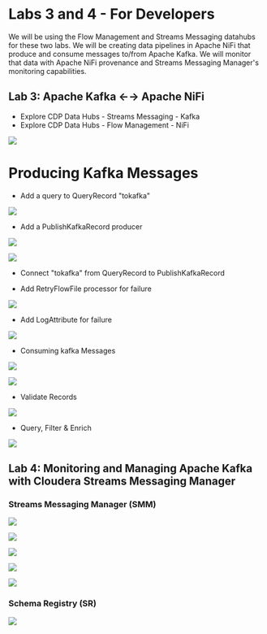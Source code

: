 # Labs 3 and 4 - For Developers


We will be using the Flow Management and Streams Messaging datahubs for these two labs.   We will be creating data pipelines in Apache NiFi that 
produce and consume messages to/from Apache Kafka.  We will monitor that data with Apache NiFi provenance and Streams Messaging Manager's monitoring capabilities.



## Lab 3: Apache Kafka ←→ Apache NiFi

* Explore CDP Data Hubs - Streams Messaging - Kafka
* Explore CDP Data Hubs - Flow Management - NiFi

![](https://raw.githubusercontent.com/tspannhw/ClouderaPublicCloudCDFWorkshop/main/images/labs3and4/queryToKafkaFlow.png)


# Producing Kafka Messages

* Add a query to QueryRecord "tokafka"

![](https://raw.githubusercontent.com/tspannhw/ClouderaPublicCloudCDFWorkshop/main/images/labs3and4/queryRecordToKafka.png)

* Add a PublishKafkaRecord producer


![](https://raw.githubusercontent.com/tspannhw/ClouderaPublicCloudCDFWorkshop/main/images/labs3and4/producekafka1a.png)

![](https://raw.githubusercontent.com/tspannhw/ClouderaPublicCloudCDFWorkshop/main/images/labs3and4/producekafka2.png)



* Connect "tokafka" from QueryRecord to PublishKafkaRecord

* Add RetryFlowFile processor for failure


![](https://raw.githubusercontent.com/tspannhw/ClouderaPublicCloudCDFWorkshop/main/images/labs3and4/retryflowfike.png)


* Add LogAttribute for failure





![](https://raw.githubusercontent.com/tspannhw/ClouderaPublicCloudCDFWorkshop/main/images/labs3and4/consumeFlowOverview.png)

* Consuming kafka Messages

![](https://raw.githubusercontent.com/tspannhw/ClouderaPublicCloudCDFWorkshop/main/images/labs3and4/consumekafka1.png)

![](https://raw.githubusercontent.com/tspannhw/ClouderaPublicCloudCDFWorkshop/main/images/labs3and4/consumekafka2.png)




* Validate Records


![](https://raw.githubusercontent.com/tspannhw/ClouderaPublicCloudCDFWorkshop/main/images/labs3and4/validateRecord.png)


 
* Query, Filter  & Enrich

![](https://raw.githubusercontent.com/tspannhw/ClouderaPublicCloudCDFWorkshop/main/images/labs3and4/queryRecord.png)




## Lab 4: Monitoring and Managing Apache Kafka with Cloudera Streams Messaging Manager



### Streams Messaging Manager (SMM)


![](https://raw.githubusercontent.com/tspannhw/ClouderaPublicCloudCDFWorkshop/main/images/labs3and4/smm.png)


![](https://raw.githubusercontent.com/tspannhw/ClouderaPublicCloudCDFWorkshop/main/images/smmmetrics.png)


![](https://raw.githubusercontent.com/tspannhw/ClouderaPublicCloudCDFWorkshop/main/images/smmoverview.png)


![](https://raw.githubusercontent.com/tspannhw/ClouderaPublicCloudCDFWorkshop/main/images/labs3and4/smmshowrecords.png)


![](https://raw.githubusercontent.com/tspannhw/ClouderaPublicCloudCDFWorkshop/main/images/labs3and4/smmrecord.png)





### Schema Registry (SR)


![](https://raw.githubusercontent.com/tspannhw/ClouderaPublicCloudCDFWorkshop/main/images/labs3and4/schema.png)



